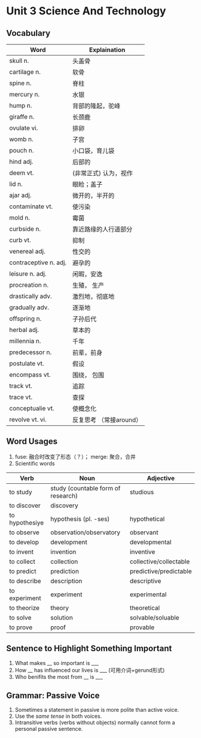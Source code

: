 # Unit 3 Science And Technology

## Vocabulary
| Word       | Explaination       |
| ---------- | ------------------ |
skull n. | 头盖骨
cartilage n. | 软骨
spine n. | 脊柱
mercury n. | 水银
hump n. | 背部的隆起，驼峰
giraffe n. | 长颈鹿
ovulate vi. | 排卵
womb n. | 子宫
pouch n. | 小口袋，育儿袋
hind adj. | 后部的
deem vt. | (非常正式) 认为，视作
lid n. | 眼睑；盖子
ajar adj. | 微开的，半开的
contaminate vt. | 使污染
mold n. | 霉菌
curbside n. | 靠近路缘的人行道部分
curb vt. | 抑制
venereal adj. | 性交的
contraceptive n. adj. | 避孕的
leisure n. adj. | 闲暇，安逸
procreation n. | 生殖， 生产
drastically adv. | 激烈地，彻底地
gradually adv. | 逐渐地
offspring n. | 子孙后代
herbal adj. | 草本的
millennia n. | 千年
predecessor n. | 前辈，前身
postulate vt. | 假设
encompass vt. | 围绕， 包围
track vt. | 追踪
trace vt. | 查探
conceptualie vt. | 使概念化
revolve vt. vi. | 反复思考 （常接around）

## Word Usages
1. fuse: 融合时改变了形态（？）； merge: 聚合，合并
2. Scientific words

| Verb       | Noun       | Adjective       |
| ---------- | -----------| ----------------|
to study | study (countable form of research) | studious
to discover | discovery | 
to hypothesiye | hypothesis (pl. -ses) | hypothetical
to observe | observation/observatory | observant
to develop | development | developmental
to invent | invention | inventive
to collect | collection | collective/collectable
to predict | prediction | predictive/predictable
to describe | description | descriptive
to experiment | experiment | experimental
to theorize | theory | theoretical
to solve | solution | solvable/soluable
to prove | proof | provable

## Sentence to Highlight Something Important
1. What makes __ so important is  ___
2. How __ has influenced our lives is ___ (可用介词+gerund形式)
3. Who benifits the most from __ is ___

## Grammar: Passive Voice
1. Sometimes a statement in passive is more polite than active voice.
2. Use the *same tense* in both voices.
3. Intransitive verbs (verbs without objects) normally cannot form a personal passive sentence.
